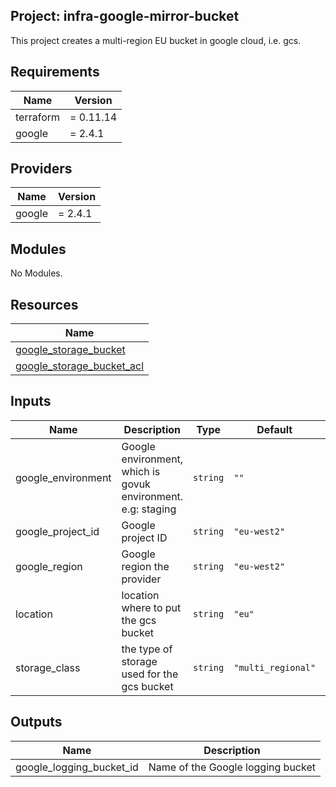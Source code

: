 ## Project: infra-google-mirror-bucket

This project creates a multi-region EU bucket in google cloud, i.e. gcs.

## Requirements

| Name | Version |
|------|---------|
| terraform | = 0.11.14 |
| google | = 2.4.1 |

## Providers

| Name | Version |
|------|---------|
| google | = 2.4.1 |

## Modules

No Modules.

## Resources

| Name |
|------|
| [google_storage_bucket](https://registry.terraform.io/providers/hashicorp/google/2.4.1/docs/resources/storage_bucket) |
| [google_storage_bucket_acl](https://registry.terraform.io/providers/hashicorp/google/2.4.1/docs/resources/storage_bucket_acl) |

## Inputs

| Name | Description | Type | Default | Required |
|------|-------------|------|---------|:--------:|
| google\_environment | Google environment, which is govuk environment. e.g: staging | `string` | `""` | no |
| google\_project\_id | Google project ID | `string` | `"eu-west2"` | no |
| google\_region | Google region the provider | `string` | `"eu-west2"` | no |
| location | location where to put the gcs bucket | `string` | `"eu"` | no |
| storage\_class | the type of storage used for the gcs bucket | `string` | `"multi_regional"` | no |

## Outputs

| Name | Description |
|------|-------------|
| google\_logging\_bucket\_id | Name of the Google logging bucket |
